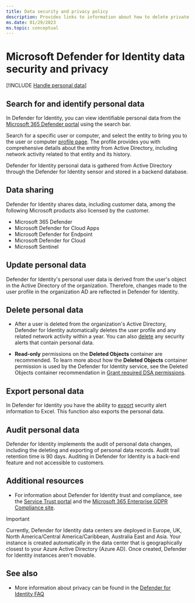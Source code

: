 ```yaml
---
title: Data security and privacy policy
description: Provides links to information about how to delete private information and personal data from Microsoft Defender for Identity.
ms.date: 01/29/2023
ms.topic: conceptual
---
```


# Microsoft Defender for Identity data security and privacy

[!INCLUDE [Handle personal data](../includes/gdpr-intro-sentence.md)]

## Search for and identify personal data

In Defender for Identity, you can view identifiable personal data from the [Microsoft 365 Defender portal](https://security.microsoft.com) using the search bar.

Search for a specific user or computer, and select the entity to bring you to the user or computer [profile page](/defender-for-identity/investigate-assets). The profile provides you with comprehensive details about the entity from Active Directory, including network activity related to that entity and its history.

Defender for Identity personal data is gathered from Active Directory through the Defender for Identity sensor and stored in a backend database.

## Data sharing

Defender for Identity shares data, including customer data, among the following Microsoft products also licensed by the customer.

- Microsoft 365 Defender
- Microsoft Defender for Cloud Apps
- Microsoft Defender for Endpoint
- Microsoft Defender for Cloud
- Microsoft Sentinel

## Update personal data

Defender for Identity's personal user data is derived from the user's object in the Active Directory of the organization. Therefore, changes made to the user profile in the organization AD are reflected in Defender for Identity.

## Delete personal data

- After a user is deleted from the organization's Active Directory, Defender for Identity automatically deletes the user profile and any related network activity within a year. You can also [delete](/defender-for-identity/manage-security-alerts#review-suspicious-activities-on-the-attack-time-line) any security alerts that contain personal data.

- **Read-only** permissions on the **Deleted Objects** container are recommended. To learn more about how the **Deleted Objects** container permission is used by the Defender for Identity service, see the Deleted Objects container recommendation in [Grant required DSA permissions](deploy/directory-service-accounts.md#grant-required-dsa-permissions).

## Export personal data

In Defender for Identity you have the ability to [export](/defender-for-identity/manage-security-alerts#review-suspicious-activities-on-the-attack-time-line) security alert information to Excel. This function also exports the personal data.

## Audit personal data

Defender for Identity implements the audit of personal data changes, including the deleting and exporting of personal data records. Audit trail retention time is 90 days. Auditing in Defender for Identity is a back-end feature and not accessible to customers.

## Additional resources

- For information about Defender for Identity trust and compliance, see the [Service Trust portal](https://servicetrust.microsoft.com/ViewPage/GDPRGetStarted) and the [Microsoft 365 Enterprise GDPR Compliance site](/microsoft-365/compliance/gdpr?view=o365-worldwide&preserve-view=true).

> [!IMPORTANT]
> Currently, Defender for Identity data centers are deployed in Europe, UK, North America/Central America/Caribbean, Australia East and Asia. Your instance is created automatically in the data center that is geographically closest to your Azure Active Directory (Azure AD). Once created, Defender for Identity instances aren't movable.

## See also

- More information about privacy can be found in the [Defender for Identity FAQ](/defender-for-identity/technical-faq#licensing-and-privacy)
